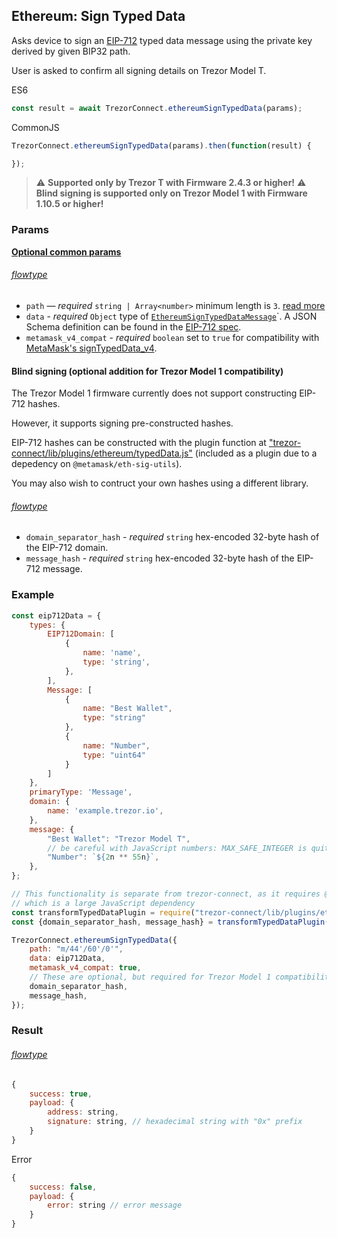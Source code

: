## Ethereum: Sign Typed Data

Asks device to sign an [EIP-712](https://eips.ethereum.org/EIPS/eip-712) typed data message using the private key derived by given BIP32 path.

User is asked to confirm all signing details on Trezor Model T.

ES6

```javascript
const result = await TrezorConnect.ethereumSignTypedData(params);
```

CommonJS

```javascript
TrezorConnect.ethereumSignTypedData(params).then(function(result) {

});
```

> :warning: **Supported only by Trezor T with Firmware 2.4.3 or higher!** 
> :warning: **Blind signing is supported only on Trezor Model 1 with Firmware 1.10.5 or higher!**

### Params

[****Optional common params****](commonParams.md)

###### [flowtype](../../src/js/types/networks/ethereum.js#104-116)

* `path` — *required* `string | Array<number>` minimum length is `3`. [read more](path.md)
* `data` - *required* `Object` type of [`EthereumSignTypedDataMessage`](../../src/js/types/networks/ethereum.js#L90)`. A JSON Schema definition can be found in the [EIP-712 spec]([EIP-712](https://eips.ethereum.org/EIPS/eip-712)).
* `metamask_v4_compat` - *required* `boolean` set to `true` for compatibility with [MetaMask's signTypedData_v4](https://docs.metamask.io/guide/signing-data.html#sign-typed-data-v4).

#### Blind signing (optional addition for Trezor Model 1 compatibility)

The Trezor Model 1 firmware currently does not support constructing EIP-712
hashes.

However, it supports signing pre-constructed hashes.

EIP-712 hashes can be constructed with the plugin function at
["trezor-connect/lib/plugins/ethereum/typedData.js"](../../src/js/plugins/ethereum/typedData.js)
(included as a plugin due to a depedency on `@metamask/eth-sig-utils`).

You may also wish to contruct your own hashes using a different library.

###### [flowtype](../../src/js/types/networks/ethereum.js#L114-121)

* `domain_separator_hash` - *required* `string` hex-encoded 32-byte hash of the EIP-712 domain.
* `message_hash` - *required* `string` hex-encoded 32-byte hash of the EIP-712 message.

### Example

```javascript
const eip712Data = {
    types: {
        EIP712Domain: [
            {
                name: 'name',
                type: 'string',
            },
        ],
        Message: [
            {
                name: "Best Wallet",
                type: "string"
            },
            {
                name: "Number",
                type: "uint64"
            }
        ]
    },
    primaryType: 'Message',
    domain: {
        name: 'example.trezor.io',
    },
    message: {
        "Best Wallet": "Trezor Model T",
        // be careful with JavaScript numbers: MAX_SAFE_INTEGER is quite low
        "Number": `${2n ** 55n}`,
    },
};

// This functionality is separate from trezor-connect, as it requires @metamask/eth-sig-utils,
// which is a large JavaScript dependency
const transformTypedDataPlugin = require("trezor-connect/lib/plugins/ethereum/typedData.js");
const {domain_separator_hash, message_hash} = transformTypedDataPlugin(eip712Data, true);

TrezorConnect.ethereumSignTypedData({
    path: "m/44'/60'/0'",
    data: eip712Data,
    metamask_v4_compat: true,
    // These are optional, but required for Trezor Model 1 compatibility
    domain_separator_hash,
    message_hash,
});
```

### Result

###### [flowtype](../../src/js/types/api.js#L257)

```javascript
{
    success: true,
    payload: {
        address: string,
        signature: string, // hexadecimal string with "0x" prefix
    }
}
```

Error

```javascript
{
    success: false,
    payload: {
        error: string // error message
    }
}
```
